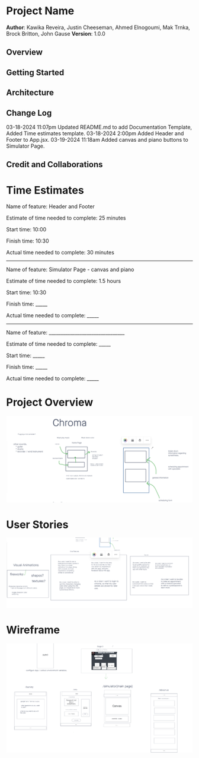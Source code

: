 
# Project Name

**Author**: Kawika Reveira, Justin Cheeseman, Ahmed Elnogoumi, Mak Trnka, Brock Britton, John Gause
**Version**: 1.0.0

## Overview
<!-- Provide a high level overview of what this application is and why you are building it, beyond the fact that it's an assignment for this class. (i.e. What's your problem domain?) -->

## Getting Started
<!-- What are the steps that a user must take in order to build this app on their own machine and get it running? -->

## Architecture
<!-- Provide a detailed description of the application design. What technologies (languages, libraries, etc) you're using, and any other relevant design information. -->

## Change Log
<!-- Use this area to document the iterative changes made to your application as each feature is successfully implemented. Use time stamps. Here's an example:

01-01-2001 4:59pm - Application now has a fully-functional express server, with a GET route for the location resource. -->

03-18-2024 11:07pm Updated README.md to add Documentation Template, Added Time estimates template.
03-18-2024 2:00pm Added Header and Footer to App.jsx.
03-19-2024 11:18am Added canvas and piano buttons to Simulator Page.

## Credit and Collaborations
<!-- Give credit (and a link) to other people or resources that helped you build this application. -->


# Time Estimates #

Name of feature: Header and Footer

Estimate of time needed to complete: 25 minutes

Start time: 10:00

Finish time: 10:30

Actual time needed to complete: 30 minutes

*************************************************************************************************************************

Name of feature: Simulator Page - canvas and piano

Estimate of time needed to complete: 1.5 hours

Start time: 10:30

Finish time: _____

Actual time needed to complete: _____

*************************************************************************************************************************

Name of feature: ________________________________

Estimate of time needed to complete: _____

Start time: _____

Finish time: _____

Actual time needed to complete: _____

# Project Overview #

![Project Overview Image](<src/assets/Project-Overview.png>)

# User Stories #

![User Stories](<src/assets/User-Stories.png>)

# Wireframe #

![Wireframe](src/assets/Wireframe.png)
